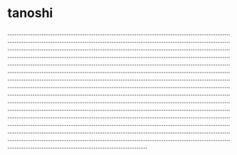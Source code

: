 # tanoshi
..................................................................................................................................................................................................................................................................................................................................................................................................................................................................................................................................................................................................................................................................................................................................................................................................................................................................................................................................................................................................................................................................................................................................................................................................................................................................................................................................................................................................................................................................................................................................................................................................................................................................................................................................................................................................................................................................................................................................................................................................................
